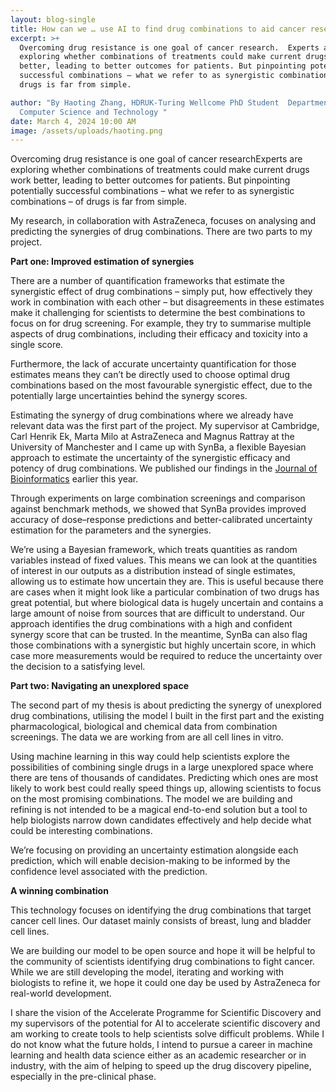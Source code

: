 ```yaml
---
layout: blog-single
title: How can we … use AI to find drug combinations to aid cancer research?
excerpt: >+
  Overcoming drug resistance is one goal of cancer research.  Experts are
  exploring whether combinations of treatments could make current drugs work
  better, leading to better outcomes for patients. But pinpointing potentially
  successful combinations – what we refer to as synergistic combinations – of
  drugs is far from simple.

author: "By Haoting Zhang, HDRUK-Turing Wellcome PhD Student  Department of
  Computer Science and Technology "
date: March 4, 2024 10:00 AM
image: /assets/uploads/haoting.png
---
```

Overcoming drug resistance is one goal of cancer research[](<>)Experts are exploring whether combinations of treatments could make current drugs work better, leading to better outcomes for patients. But pinpointing potentially successful combinations – what we refer to as synergistic combinations – of drugs is far from simple.

My research, in collaboration with AstraZeneca, focuses on analysing and predicting the synergies of drug combinations. There are two parts to my project.

**Part one: Improved estimation of synergies**

There are a number of quantification frameworks that estimate the synergistic effect of drug combinations – simply put, how effectively they work in combination with each other – but disagreements in these estimates make it challenging for scientists to determine the best combinations to focus on for drug screening. For example, they try to summarise multiple aspects of drug combinations, including their efficacy and toxicity into a single score.

Furthermore, the lack of accurate uncertainty quantification for those estimates means they can’t be directly used to choose optimal drug combinations based on the most favourable synergistic effect, due to the potentially large uncertainties behind the synergy scores.

Estimating the synergy of drug combinations where we already have relevant data was the first part of the project. My supervisor at Cambridge, Carl Henrik Ek, Marta Milo at AstraZeneca and Magnus Rattray at the University of Manchester and I came up with SynBa, a flexible Bayesian approach to estimate the uncertainty of the synergistic efficacy and potency of drug combinations. We published our findings in the [Journal of Bioinformatics](https://academic.oup.com/bioinformatics/article/39/Supplement_1/i121/7210462) earlier this year.

Through experiments on large combination screenings and comparison against benchmark methods, we showed that SynBa provides improved accuracy of dose–response predictions and better-calibrated uncertainty estimation for the parameters and the synergies.

We’re using a Bayesian framework, which treats quantities as random variables instead of fixed values. This means we can look at the quantities of interest in our outputs as a distribution instead of single estimates, allowing us to estimate how uncertain they are. This is useful because there are cases when it might look like a particular combination of two drugs has great potential, but where biological data is hugely uncertain and contains a large amount of noise from sources that are difficult to understand. Our approach identifies the drug combinations with a high and confident synergy score that can be trusted. In the meantime, SynBa can also flag those combinations with a synergistic but highly uncertain score, in which case more measurements would be required to reduce the uncertainty over the decision to a satisfying level.

**Part two: Navigating an unexplored space**

The second part of my thesis is about predicting the synergy of unexplored drug combinations, utilising the model I built in the first part and the existing pharmacological, biological and chemical data from combination screenings. The data we are working from are all cell lines in vitro.

Using machine learning in this way could help scientists explore the possibilities of combining single drugs in a large unexplored space where there are tens of thousands of candidates. Predicting which ones are most likely to work best could really speed things up, allowing scientists to focus on the most promising combinations. The model we are building and refining is not intended to be a magical end-to-end solution but a tool to help biologists narrow down candidates effectively and help decide what could be interesting combinations.

We’re focusing on providing an uncertainty estimation alongside each prediction, which will enable decision-making to be informed by the confidence level associated with the prediction.[](<>)

**A winning combination**

This technology focuses on identifying the drug combinations that target cancer cell lines. Our dataset mainly consists of breast, lung and bladder cell lines.

We are building our model to be open source and hope it will be helpful to the community of scientists identifying drug combinations to fight cancer. While we are still developing the model, iterating and working with biologists to refine it, we hope it could one day be used by AstraZeneca for real-world development.

I share the vision of the Accelerate Programme for Scientific Discovery and my supervisors of the potential for AI to accelerate scientific discovery and am working to create tools to help scientists solve difficult problems. While I do not know what the future holds, I intend to pursue a career in machine learning and health data science either as an academic researcher or in industry, with the aim of helping to speed up the drug discovery pipeline, especially in the pre-clinical phase.